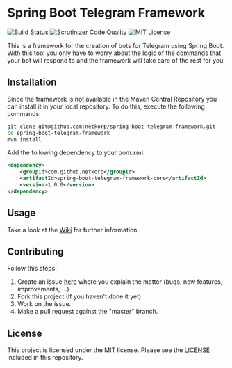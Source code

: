 # Spring Boot Telegram Framework

[![Build Status](https://travis-ci.org/netkorp/spring-boot-telegram-framework.svg?branch=master)](https://travis-ci.org/netkorp/spring-boot-telegram-framework)
[![Scrutinizer Code Quality](https://scrutinizer-ci.com/g/netkorp/spring-boot-telegram-framework/badges/quality-score.png?b=master)](https://scrutinizer-ci.com/g/netkorp/spring-boot-telegram-framework/?branch=master)
[![MIT License](http://img.shields.io/badge/license-MIT-blue.svg?style=flat)](https://github.com/netkorp/spring-boot-telegram-framework/blob/master/LICENSE)

This is a framework for the creation of bots for Telegram using Spring Boot. With this tool you only have to worry about the logic of the commands that your bot will respond to and the framework will take care of the rest for you.

## Installation

Since the framework is not available in the Maven Central Repository you can install it in your local repository. To do this, execute the following commands:

```bash
git clone git@github.com:netkorp/spring-boot-telegram-framework.git
cd spring-boot-telegram-framework
mvn install
```

Add the following dependency to your pom.xml:

```xml
<dependency>
    <groupId>com.github.netkorp</groupId>
    <artifactId>spring-boot-telegram-framework-core</artifactId>
    <version>1.0.0</version>
</dependency>
```

## Usage

Take a look at the [Wiki](https://github.com/netkorp/spring-boot-telegram-framework/wiki) for further information.

## Contributing

Follow this steps:

1. Create an issue [here](https://github.com/netkorp/spring-boot-telegram-framework/issues) where you explain the matter (bugs, new features, improvements, ...)
2. Fork this project (If you haven't done it yet).
3. Work on the issue.
4. Make a pull request against the "master" branch.

## License

This project is licensed under the MIT license. Please see the [LICENSE](LICENSE) included in this repository.